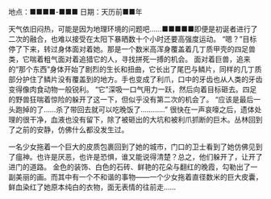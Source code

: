 地点：■■■■-■■■
日期：天历前■■年

天气依旧闷热，可能是因为地理环境的问题吧……■■■■■即便是初诞者进行了二次的融合，也难以接受在太阳下暴晒数十个小时还要高强度运动。
“嗯？”目标停了下来，转过身体面对着她。那是一个数米高浑身覆盖着几丁质甲壳的四足兽类，它喘着粗气面对着追猎它的人，寻找拼死一搏的机会。
面对着巨兽，追来的“那个东西”身体开始了剧烈的生长和扭曲，它长出了尾巴与鳞片，同样的几丁质部分护住了鳞片没有覆盖到的地方。手也变成了利爪，口中的牙齿也从人类的牙齿变得像肉食动物一般锐利。
“它”深吸一口气用力一跃，然后向着目标砸去。四足的野兽狂喘着惊险的躲开了这一下，但似乎没有第二次的机会了。
“应该是最后一头跑掉的了……杀了带回去就可以吃晚饭了…………”
很快在一声哀嚎之后，遗体处理的很干净，血液也没有留下，除了被砸出的大坑和被利爪抓断的巨木。丛林回到了之前的安静，仿佛什么都没发生过。

一名少女拖着一个巨大的皮质包裹回到了她的城市，门口的卫士看到了她仿佛见到了瘟神。也许是厌恶，也许是恐惧，谁又能说得清楚？总之，他们躲开了，让开了进门的道路。
金色的装饰、白色的石砖、鲜艳的花朵与翻红的晚霞，勾勒出了一副美丽的画。而其中有一个不和谐的事物——一个少女拖着直径数米的巨大皮囊，鲜血染红了她原本纯白的衣物，面无表情的往前走……